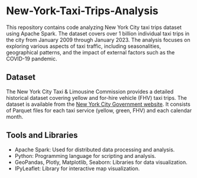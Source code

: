 # New-York-Taxi-Trips-Analysis
This repository contains code analyzing New York City taxi trips dataset using Apache Spark. The dataset covers over 1 billion individual taxi trips in the city from January 2009 through January 2023. The analysis focuses on exploring various aspects of taxi traffic, including seasonalities, geographical patterns, and the impact of external factors such as the COVID-19 pandemic.

## Dataset

The New York City Taxi & Limousine Commission provides a detailed historical dataset covering yellow and for-hire vehicle (FHV) taxi trips. The dataset is available from the [New York City Government website](https://www.nyc.gov/site/tlc/about/tlc-trip-record-data.page). It consists of Parquet files for each taxi service (yellow, green, FHV) and each calendar month. 

## Tools and Libraries

- Apache Spark: Used for distributed data processing and analysis.
- Python: Programming language for scripting and analysis.
- GeoPandas, Plotly, Matplotlib, Seaborn: Libraries for data visualization.
- IPyLeaflet: Library for interactive map visualization.
